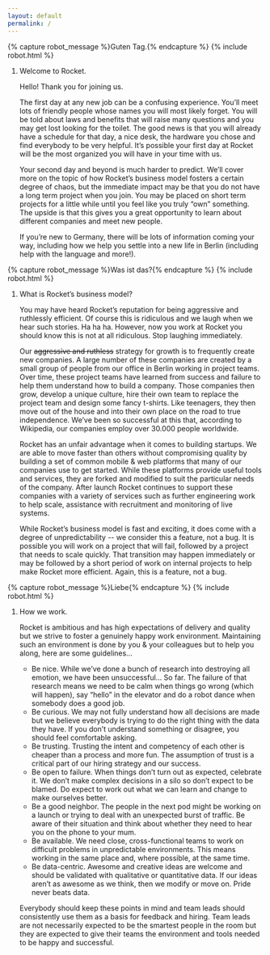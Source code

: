 ```yaml
---
layout: default
permalink: /
---                                                                                                                     
```


{% capture robot_message %}Guten Tag.{% endcapture %} 
{% include robot.html %}

1. Welcome to Rocket.

    Hello! Thank you for joining us.
    
    The first day at any new job can be a confusing experience. You’ll meet lots of friendly people whose names you will most likely forget. You will be told about laws and benefits that will raise many questions and you may get lost looking for the toilet. The good news is that you will already have a schedule for that day, a nice desk, the hardware you chose and find everybody to be very helpful. It’s possible your first day at Rocket will be the most organized you will have in your time with us.
    
    Your second day and beyond is much harder to predict. We’ll cover more on the topic of how Rocket’s business model fosters a certain degree of chaos, but the immediate impact may be that you do not have a long term project when you join. You may be placed on short term projects for a little while until you feel like you truly “own” something. The upside is that this gives you a great opportunity to learn about different companies and meet new people.
    
    If you’re new to Germany, there will be lots of information coming your way, including how we help you settle into a new life in Berlin (including help with the language and more!).

{% capture robot_message %}Was ist das?{% endcapture %} 
{% include robot.html %}

1. What is Rocket’s business model?

    You may have heard Rocket’s reputation for being aggressive and ruthlessly efficient. Of course this is ridiculous and we laugh when we hear such stories. Ha ha ha. However, now you work at Rocket you should know this is not at all ridiculous. Stop laughing immediately.
    
    Our <del>aggressive and ruthless</del> strategy for growth is to frequently create new companies. A large number of these companies are created by a small group of people from our office in Berlin working in project teams. Over time, these project teams have learned from success and failure to help them understand how to build a company. Those companies then grow, develop a unique culture, hire their own team to replace the project team and design some fancy t-shirts. Like teenagers, they then move out of the house and into their own place on the road to true independence. We’ve been so successful at this that, according to Wikipedia, our companies employ over 30.000 people worldwide.
    
    Rocket has an unfair advantage when it comes to building startups. We are able to move faster than others without compromising quality by building a set of common mobile & web platforms that many of our companies use to get started. While these platforms provide useful tools and services, they are forked and modified to suit the particular needs of the company. After launch Rocket continues to support these companies with a variety of services such as further engineering work to help scale, assistance with recruitment and monitoring of live systems.
    
    While Rocket’s business model is fast and exciting, it does come with a degree of unpredictability -- we consider this a feature, not a bug. It is possible you will work on a project that will fail, followed by a project that needs to scale quickly. That transition may happen immediately or may be followed by a short period of work on internal projects to help make Rocket more efficient. Again, this is a feature, not a bug.

{% capture robot_message %}Liebe{% endcapture %} 
{% include robot.html %}

1. How we work.

    Rocket is ambitious and has high expectations of delivery and quality but we strive to foster a genuinely happy work environment. Maintaining such an environment is done by you & your colleagues but to help you along, here are some guidelines…

    * Be nice. While we’ve done a bunch of research into destroying all emotion, we have been unsuccessful… So far. The failure of that research means we need to be calm when things go wrong (which will happen), say “hello” in the elevator and do a robot dance when somebody does a good job.
    * Be curious. We may not fully understand how all decisions are made but we believe everybody is trying to do the right thing with the data they have. If you don’t understand something or disagree, you should feel comfortable asking.
    * Be trusting. Trusting the intent and competency of each other is cheaper than a process and more fun. The assumption of trust is a critical part of our hiring strategy and our success.
    * Be open to failure. When things don’t turn out as expected, celebrate it. We don’t make complex decisions in a silo so don’t expect to be blamed. Do expect to work out what we can learn and change to make ourselves better.
    * Be a good neighbor. The people in the next pod might be working on a launch or trying to deal with an unexpected burst of traffic. Be aware of their situation and think about whether they need to hear you on the phone to your mum.
    * Be available. We need close, cross-functional teams to work on difficult problems in unpredictable environments. This means working in the same place and, where possible, at the same time.
    * Be data-centric. Awesome and creative ideas are welcome and should be validated with qualitative or quantitative data. If our ideas aren’t as awesome as we think, then we modify or move on. Pride never beats data.

    Everybody should keep these points in mind and team leads should consistently use them as a basis for feedback and hiring. Team leads are not necessarily expected to be the smartest people in the room but they are expected to give their teams the environment and tools needed to be happy and successful.